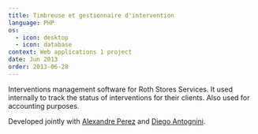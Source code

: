 ```yaml
---
title: Timbreuse et gestionnaire d'intervention
language: PHP
os:
  - icon: desktop
  - icon: database
context: Web applications 1 project
date: Jun 2013
order: 2013-06-28
---
```


Interventions management software for Roth Stores Services. It used internally to track the status of interventions for their clients. Also used for accounting purposes.

Developed jointly with [Alexandre Perez](http://www.perezapp.ch) and [Diego Antognini](https://ch.linkedin.com/in/diegoantognini).